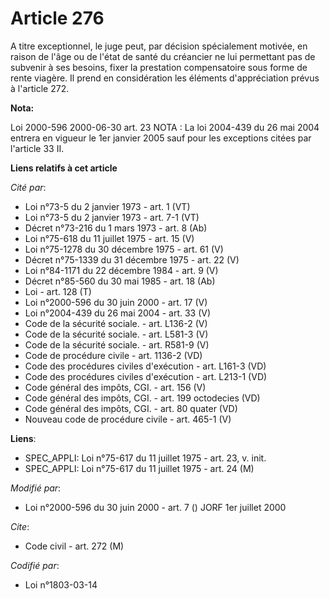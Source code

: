 # Article 276

A titre exceptionnel, le juge peut, par décision spécialement motivée, en raison de l'âge ou de l'état de santé du créancier
ne lui permettant pas de subvenir à ses besoins, fixer la prestation compensatoire sous forme de rente viagère. Il prend en
considération les éléments d'appréciation prévus à l'article 272.

**Nota:**

Loi 2000-596 2000-06-30 art. 23    NOTA : La loi 2004-439 du 26 mai 2004 entrera en vigueur le 1er janvier 2005 sauf pour les
exceptions citées par l'article 33 II.

**Liens relatifs à cet article**

_Cité par_:

  - Loi n°73-5 du 2 janvier 1973 - art. 1 (VT)
  - Loi n°73-5 du 2 janvier 1973 - art. 7-1 (VT)
  - Décret n°73-216 du 1 mars 1973 - art. 8 (Ab)
  - Loi n°75-618 du 11 juillet 1975 - art. 15 (V)
  - Loi n°75-1278 du 30 décembre 1975 - art. 61 (V)
  - Décret n°75-1339 du 31 décembre 1975 - art. 22 (V)
  - Loi n°84-1171 du 22 décembre 1984 - art. 9 (V)
  - Décret n°85-560 du 30 mai 1985 - art. 18 (Ab)
  - Loi - art. 128 (T)
  - Loi n°2000-596 du 30 juin 2000 - art. 17 (V)
  - Loi n°2004-439 du 26 mai 2004 - art. 33 (V)
  - Code de la sécurité sociale. - art. L136-2 (V)
  - Code de la sécurité sociale. - art. L581-3 (V)
  - Code de la sécurité sociale. - art. R581-9 (V)
  - Code de procédure civile - art. 1136-2 (VD)
  - Code des procédures civiles d'exécution - art. L161-3 (VD)
  - Code des procédures civiles d'exécution - art. L213-1 (VD)
  - Code général des impôts, CGI. - art. 156 (V)
  - Code général des impôts, CGI. - art. 199 octodecies (VD)
  - Code général des impôts, CGI. - art. 80 quater (VD)
  - Nouveau code de procédure civile - art. 465-1 (V)

**Liens**:

  - SPEC_APPLI: Loi n°75-617 du 11 juillet 1975 - art. 23, v. init.
  - SPEC_APPLI: Loi n°75-617 du 11 juillet 1975 - art. 24 (M)

_Modifié par_:

  - Loi n°2000-596 du 30 juin 2000 - art. 7 () JORF 1er juillet 2000

_Cite_:

  - Code civil - art. 272 (M)

_Codifié par_:

  - Loi n°1803-03-14

